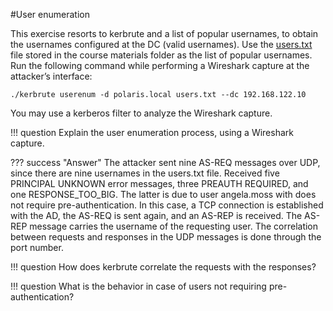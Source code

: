 #User enumeration

This exercise resorts to kerbrute and a list of popular usernames, to obtain the usernames configured at the DC (valid usernames). Use the [users.txt](../multi-domain-attacks/users.txt) file stored in the course materials folder as the list of popular usernames. Run the following command while performing a Wireshark capture at the attacker’s interface:
```
./kerbrute userenum -d polaris.local users.txt --dc 192.168.122.10
```
You may use a kerberos filter to analyze the Wireshark capture.

!!! question
    Explain the user enumeration process, using a Wireshark capture.

??? success "Answer"
    The attacker sent nine AS-REQ messages over UDP, since there are nine usernames in the users.txt file. Received five PRINCIPAL UNKNOWN error messages, three PREAUTH REQUIRED, and one RESPONSE_TOO_BIG. The latter is due to user angela.moss with does not require pre-authentication. In this case, a TCP connection is established with the AD, the AS-REQ is sent again, and an AS-REP is received. The AS-REP message carries the username of the requesting user. The correlation between requests and responses in the UDP messages is done through the port number. 

!!! question
    How does kerbrute correlate the requests with the responses?

!!! question
    What is the behavior in case of users not requiring pre-authentication?

